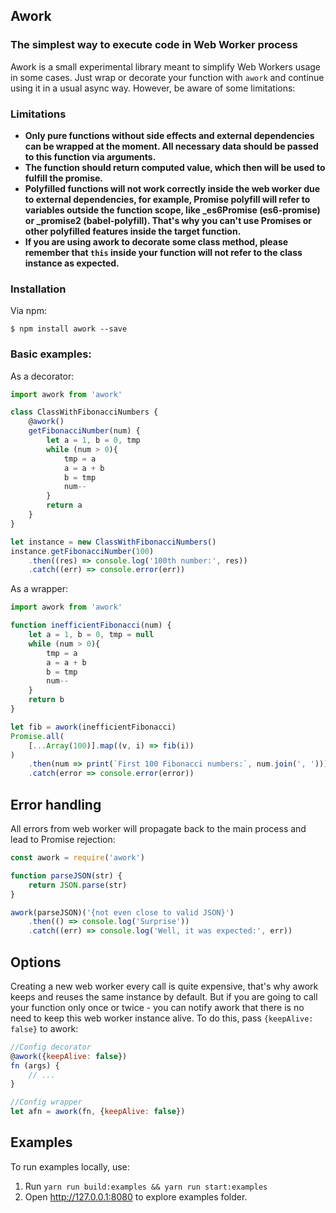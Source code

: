 ## Awork

### The simplest way to execute code in Web Worker process

Awork is a small experimental library meant to simplify Web Workers usage in some cases.
Just wrap or decorate your function with `awork` and continue using it in a usual async way.
However, be aware of some limitations:


### Limitations
 - **Only pure functions without side effects and external dependencies can be wrapped at the moment. All necessary data should be passed to this function via arguments.**
 - **The function should return computed value, which then will be used to fulfill the promise.**
 - **Polyfilled functions will not work correctly inside the web worker due to external dependencies, for example, Promise polyfill will refer to variables outside the function scope, like _es6Promise (es6-promise) or _promise2 (babel-polyfill). That's why you can't use Promises or other polyfilled features inside the target function.**
 - **If you are using awork to decorate some class method, please remember that `this` inside your function will not refer to the class instance as expected.**

### Installation

Via npm:

```
$ npm install awork --save
```

### Basic examples:

As a decorator:

```javascript
import awork from 'awork'

class ClassWithFibonacciNumbers {
    @awork()
    getFibonacciNumber(num) {
        let a = 1, b = 0, tmp
        while (num > 0){
            tmp = a
            a = a + b
            b = tmp
            num--
        }
        return a
    }
}

let instance = new ClassWithFibonacciNumbers()
instance.getFibonacciNumber(100)
    .then((res) => console.log('100th number:', res))
    .catch((err) => console.error(err))

```

As a wrapper:

```javascript
import awork from 'awork'

function inefficientFibonacci(num) {
    let a = 1, b = 0, tmp = null
    while (num > 0){
        tmp = a
        a = a + b
        b = tmp
        num--
    }
    return b
}

let fib = awork(inefficientFibonacci)
Promise.all(
    [...Array(100)].map((v, i) => fib(i))
)
    .then(num => print(`First 100 Fibonacci numbers:`, num.join(', ')))
    .catch(error => console.error(error))

```

## Error handling
All errors from web worker will propagate back to the main process and lead to Promise rejection:

```javascript
const awork = require('awork')

function parseJSON(str) {
    return JSON.parse(str)
}

awork(parseJSON)('{not even close to valid JSON}')
    .then(() => console.log('Surprise'))
    .catch((err) => console.log('Well, it was expected:', err))
```

## Options

Creating a new web worker every call is quite expensive, that's why awork keeps and reuses the same instance by default. But if you are going to call your function only once or twice - you can notify awork that there is no need to keep this web worker instance alive. To do this, pass `{keepAlive: false}` to awork:

```javascript
//Config decorator
@awork({keepAlive: false})
fn (args) {
    // ...
}

//Config wrapper
let afn = awork(fn, {keepAlive: false})
```

## Examples
To run examples locally, use:
 1. Run `yarn run build:examples && yarn run start:examples`
 2. Open http://127.0.0.1:8080 to explore examples folder.
